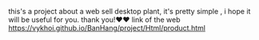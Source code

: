 this's a project about a web sell desktop plant, it's pretty simple , i hope it will be useful for you. thank you!❤❤
link of the web https://vykhoi.github.io/BanHang/project/Html/product.html


